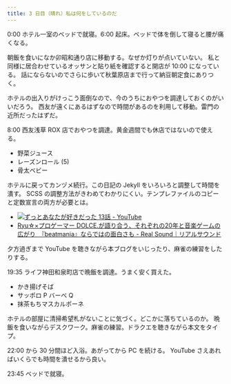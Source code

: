 ```yaml
---
title: 3 日目（晴れ）私は何をしているのだ
---
```


0:00 ホテル一室のベッドで就寝。6:00 起床。ベッドで体を倒して寝ると腰が痛くなる。

朝飯を食いになか卯昭和通り店に移動する。なぜか灯りが点いていない。
私と同様に居合わせているオッサンと貼り紙を確認すると開店が 10:00 になっている。
話にならないのでさらに歩いて秋葉原店まで行って納豆朝定食にありつく。

ホテルの出入りがけっこう面倒なので、今のうちにおやつを調達しておくのがいいだろう。
西友が遠くにあるはずなので時間があるのを利用して移動。雷門の近所だったはずだ。

8:00 西友浅草 ROX 店でおやつを調達。黄金週間でも休店ではないので使える。

* 野菜ジュース
* レーズンロール (5)
* 骨太ベビー

ホテルに戻ってカンヅメ続行。この日記の Jekyll をいろいろと調整して時間を潰す。
SCSS の調整方法がきわめてわかりにくい。テンプレファイルのコピーと定数宣言の両方が必要とは。

* [![ずっとあなたが好きだった 13話 - YouTube](http://img.youtube.com/vi/WMee0TetK8U/0.jpg)](https://www.youtube.com/watch?v=WMee0TetK8U)
* [Ryu☆×プロゲーマー DOLCE.が語り合う、それぞれの20年と音楽ゲームの広がり　『beatmania』ならではの面白さも - Real Sound｜リアルサウンド](https://realsound.jp/2020/04/post-545659.html)

夕方過ぎまで YouTube を聴きながら本ブログをいじったり、麻雀の練習をしたりする。

19:35 ライフ神田和泉町店で晩飯を調達。うまく安く買えた。

* かき揚げそば
* サッポロ P バーベ Q
* 抹茶もちマスカルポーネ

ホテルの部屋に清掃希望札がないことに気づく。どこかに落ちているのか。
晩飯を食いながらデスクワーク。麻雀の練習。ドラクエを聴きながら本文をタイプ。

22:00 から 30 分間ほど入浴。あがってから PC を続ける。
YouTube さえあればいくらでも時間を潰せるから良い。

23:45 ベッドで就寝。
